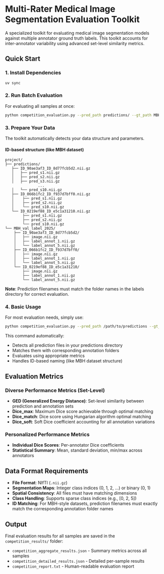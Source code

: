 # Multi-Rater Medical Image Segmentation Evaluation Toolkit

A specialized toolkit for evaluating medical image segmentation models against multiple annotator ground truth labels. This toolkit accounts for inter-annotator variability using advanced set-level similarity metrics.

## Quick Start

### 1. Install Dependencies
```bash
uv sync
```

### 2. Run Batch Evaluation
For evaluating all samples at once:
```bash
python competition_evaluation.py --pred_path predictions/ --gt_path MBH_val_label_2025/
```

### 3. Prepare Your Data

The toolkit automatically detects your data structure and parameters.

#### ID-based structure (like MBH dataset)

```
project/
├── predictions/
   ├── ID_90ae3af3_ID_8d77fcb5d2.nii.gz
   │   ├── pred_s1.nii.gz
   │   ├── pred_s2.nii.gz
   │   ├── pred_s3.nii.gz
               ...
   │   └── pred_s10.nii.gz
   ├── ID_066b1fc2_ID_f937d7bff0.nii.gz
   │    ├── pred_s1.nii.gz
   │    ├── pred_s2.nii.gz
   │    └── pred_s10.nii.gz
   └── ID_0219ef88_ID_e5c1a31210.nii.gz
        ├── pred_s1.nii.gz
        ├── pred_s2.nii.gz
        └── pred_s10.nii.gz
└── MBH_val_label_2025/
    ├── ID_90ae3af3_ID_8d77fcb5d2/
    │   ├── image.nii.gz
    │   ├── label_annot_1.nii.gz
    │   └── label_annot_5.nii.gz
    ├── ID_066b1fc2_ID_f937d7bff0/
    │   ├── image.nii.gz
    │   ├── label_annot_1.nii.gz
    │   └── label_annot_5.nii.gz
    └── ID_0219ef88_ID_e5c1a31210/
        ├── image.nii.gz
        ├── label_annot_1.nii.gz
        └── label_annot_5.nii.gz
```

**Note**: Prediction filenames must match the folder names in the labels directory for correct evaluation.

### 4. Basic Usage

For most evaluation needs, simply use:

```bash
python competition_evaluation.py --pred_path /path/to/predictions --gt_path /path/to/annotations
```

This command automatically:
- Detects all prediction files in your predictions directory
- Matches them with corresponding annotation folders
- Evaluates using appropriate metrics
- Handles ID-based naming (like MBH dataset structure)

## Evaluation Metrics

### Diverse Performance Metrics (Set-Level)
- **GED (Generalized Energy Distance)**: Set-level similarity between prediction and annotation sets
- **Dice_max**: Maximum Dice score achievable through optimal matching
- **Dice_match**: Dice score using Hungarian algorithm optimal matching
- **Dice_soft**: Soft Dice coefficient accounting for all annotation variations

### Personalized Performance Metrics
- **Individual Dice Scores**: Per-annotator Dice coefficients
- **Statistical Summary**: Mean, standard deviation, min/max across annotators

## Data Format Requirements

- **File Format**: NIfTI (`.nii.gz`)
- **Segmentation Maps**: Integer class indices (0, 1, 2, ...) or binary (0, 1)
- **Spatial Consistency**: All files must have matching dimensions
- **Class Handling**: Supports sparse class indices (e.g., [0, 2, 5])
- **ID Matching**: For MBH-style datasets, prediction filenames must exactly match the corresponding annotation folder names


## Output

Final evaluation results for all samples are saved in the `competition_results/` folder:
- `competition_aggregate_results.json` - Summary metrics across all samples
- `competition_detailed_results.json` - Detailed per-sample results
- `competition_report.txt` - Human-readable evaluation report
